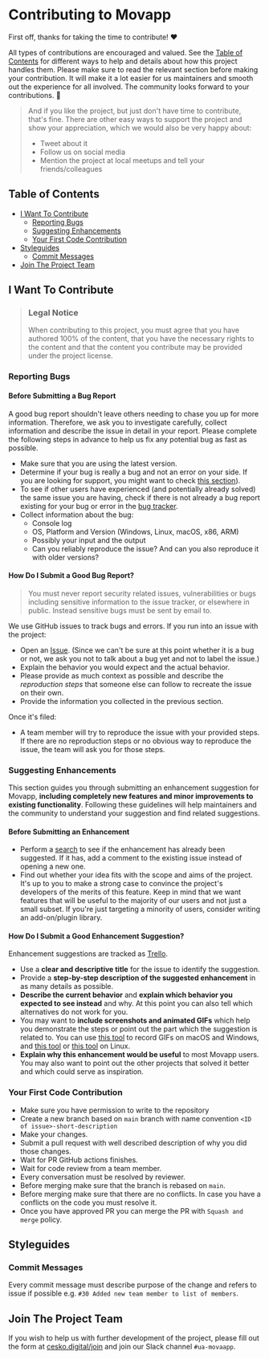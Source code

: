 # Contributing to Movapp

First off, thanks for taking the time to contribute! ❤️

All types of contributions are encouraged and valued. See the [Table of Contents](#table-of-contents) for different ways to help and details about how this project handles them. Please make sure to read the relevant section before making your contribution. It will make it a lot easier for us maintainers and smooth out the experience for all involved. The community looks forward to your contributions. 🎉

> And if you like the project, but just don't have time to contribute, that's fine. There are other easy ways to support the project and show your appreciation, which we would also be very happy about:
> - Tweet about it
> - Follow us on social media
> - Mention the project at local meetups and tell your friends/colleagues

## Table of Contents

- [I Want To Contribute](#i-want-to-contribute)
    - [Reporting Bugs](#reporting-bugs)
    - [Suggesting Enhancements](#suggesting-enhancements)
    - [Your First Code Contribution](#your-first-code-contribution)
- [Styleguides](#styleguides)
    - [Commit Messages](#commit-messages)
- [Join The Project Team](#join-the-project-team)

## I Want To Contribute

> ### Legal Notice
> When contributing to this project, you must agree that you have authored 100% of the content, that you have the necessary rights to the content and that the content you contribute may be provided under the project license.

### Reporting Bugs

#### Before Submitting a Bug Report

A good bug report shouldn't leave others needing to chase you up for more information. Therefore, we ask you to investigate carefully, collect information and describe the issue in detail in your report. Please complete the following steps in advance to help us fix any potential bug as fast as possible.

- Make sure that you are using the latest version.
- Determine if your bug is really a bug and not an error on your side. If you are looking for support, you might want to check [this section](#i-have-a-question)).
- To see if other users have experienced (and potentially already solved) the same issue you are having, check if there is not already a bug report existing for your bug or error in the [bug tracker](https://trello.com/b/XumGa4K8/movapp-backlog?filter=label:CHYBA).
- Collect information about the bug:
    - Console log
    - OS, Platform and Version (Windows, Linux, macOS, x86, ARM)
    - Possibly your input and the output
    - Can you reliably reproduce the issue? And can you also reproduce it with older versions?

#### How Do I Submit a Good Bug Report?

> You must never report security related issues, vulnerabilities or bugs including sensitive information to the issue tracker, or elsewhere in public. Instead sensitive bugs must be sent by email to.

We use GitHub issues to track bugs and errors. If you run into an issue with the project:

- Open an [Issue](https://trello.com/b/XumGa4K8/movapp-backlog). (Since we can't be sure at this point whether it is a bug or not, we ask you not to talk about a bug yet and not to label the issue.)
- Explain the behavior you would expect and the actual behavior.
- Please provide as much context as possible and describe the *reproduction steps* that someone else can follow to recreate the issue on their own.
- Provide the information you collected in the previous section.

Once it's filed:

- A team member will try to reproduce the issue with your provided steps. If there are no reproduction steps or no obvious way to reproduce the issue, the team will ask you for those steps.

### Suggesting Enhancements

This section guides you through submitting an enhancement suggestion for Movapp, **including completely new features and minor improvements to existing functionality**. Following these guidelines will help maintainers and the community to understand your suggestion and find related suggestions.

#### Before Submitting an Enhancement

- Perform a [search](https://trello.com/b/XumGa4K8/movapp-backlog) to see if the enhancement has already been suggested. If it has, add a comment to the existing issue instead of opening a new one.
- Find out whether your idea fits with the scope and aims of the project. It's up to you to make a strong case to convince the project's developers of the merits of this feature. Keep in mind that we want features that will be useful to the majority of our users and not just a small subset. If you're just targeting a minority of users, consider writing an add-on/plugin library.

#### How Do I Submit a Good Enhancement Suggestion?

Enhancement suggestions are tracked as [Trello](https://trello.com/b/XumGa4K8/movapp-backlog).

- Use a **clear and descriptive title** for the issue to identify the suggestion.
- Provide a **step-by-step description of the suggested enhancement** in as many details as possible.
- **Describe the current behavior** and **explain which behavior you expected to see instead** and why. At this point you can also tell which alternatives do not work for you.
- You may want to **include screenshots and animated GIFs** which help you demonstrate the steps or point out the part which the suggestion is related to. You can use [this tool](https://www.cockos.com/licecap/) to record GIFs on macOS and Windows, and [this tool](https://github.com/colinkeenan/silentcast) or [this tool](https://github.com/GNOME/byzanz) on Linux.
- **Explain why this enhancement would be useful** to most Movapp users. You may also want to point out the other projects that solved it better and which could serve as inspiration.

### Your First Code Contribution

- Make sure you have permission to write to the repository
- Create a new branch based on `main` branch with name convention `<ID of issue>-short-description`
- Make your changes.
- Submit a pull request with well described description of why you did those changes.
- Wait for PR GitHub actions finishes.
- Wait for code review from a team member.
- Every conversation must be resolved by reviewer.
- Before merging make sure that the branch is rebased on `main`.
- Before merging make sure that there are no conflicts. In case you have a conflicts on the code you must resolve it.
- Once you have approved PR you can merge the PR with `Squash and merge` policy.

## Styleguides
### Commit Messages
Every commit message must describe purpose of the change and refers to issue if possible e.g. `#30 Added new team member to list of members`.

<!-- ### Code style -->
<!-- TODO: fill in set of rules or reference to linter/prettier configuration -->

## Join The Project Team
 If you wish to help us with further development of the project, please fill out the form at [cesko.digital/join](https://cesko.digital/join) and join our Slack channel `#ua-movaapp`.
